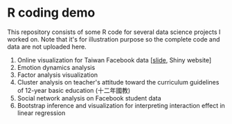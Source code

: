 # R coding demo
This repository consists of some R code for several data science projects I worked on. Note that it's for illustration purpose so the complete code and data are not uploaded here.

1. Online visualization for Taiwan Facebook data [[slide](https://github.com/qwding101/R-coding-demo/blob/main/01%20FBIssueAnalysis/2016FBissueAnalysis.pdf), Shiny website]
2. Emotion dynamics analysis
3. Factor analysis visualization
4. Cluster analysis on teacher's attitude toward the curriculum guidelines of 12-year basic education (十二年國教)
5. Social network analysis on Facebook student data
6. Bootstrap inference and visualization for interpreting interaction effect in linear regression 
